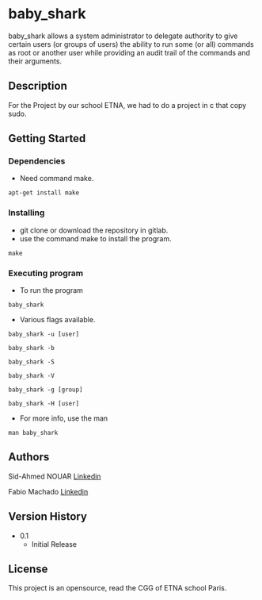 # baby_shark

baby_shark allows a system administrator to delegate authority to give certain users (or groups of users) the ability to run some (or all) commands as root or another user while providing an audit trail of the commands and their arguments.

## Description

For the Project by our school ETNA, we had to do a project in c that copy sudo.

## Getting Started

### Dependencies

* Need command make. 
```
apt-get install make
```

### Installing

* git clone or download the repository in gitlab.
* use the command make to install the program.
```
make
```

### Executing program

* To run the program
```
baby_shark
```
* Various flags available.
```
baby_shark -u [user]
```
```
baby_shark -b
```
```
baby_shark -S
```
```
baby_shark -V
```
```
baby_shark -g [group]
```
```
baby_shark -H [user]
```
* For more info, use the man
```
man baby_shark
```

## Authors

Sid-Ahmed NOUAR  [Linkedin](https://www.linkedin.com/in/sid-ahmed-nouar-4347b5159/)

Fabio Machado   [Linkedin](https://www.linkedin.com/in/fabio-aires-machado/)

## Version History

* 0.1
    * Initial Release

## License

This project is an opensource, read the CGG of ETNA school Paris.

